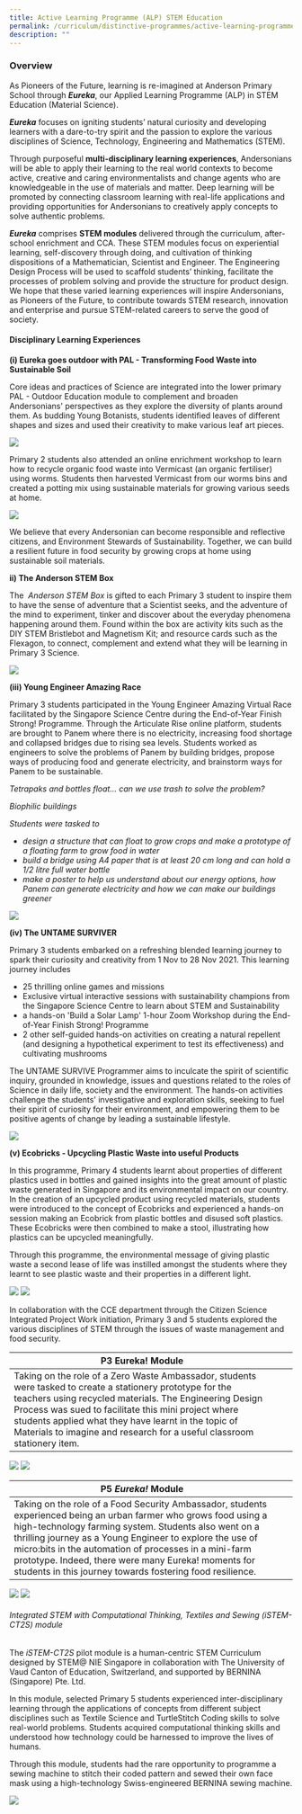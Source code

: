 ```yaml
---
title: Active Learning Programme (ALP) STEM Education
permalink: /curriculum/distinctive-programmes/active-learning-programme-alp-stem-education2/
description: ""
---
```

### Overview

As Pioneers of the Future, learning is re-imagined at Anderson Primary School through **_Eureka_**, our Applied Learning Programme (ALP) in STEM Education (Material Science).

**_Eureka_** focuses on igniting students’ natural curiosity and developing learners with a dare-to-try spirit and the passion to explore the various disciplines of Science, Technology, Engineering and Mathematics (STEM). 

Through purposeful **multi-disciplinary learning experiences**, Andersonians will be able to apply their learning to the real world contexts to become active, creative and caring environmentalists and change agents who are knowledgeable in the use of materials and matter. Deep learning will be promoted by connecting classroom learning with real-life applications and providing opportunities for Andersonians to creatively apply concepts to solve authentic problems.

**_Eureka_** comprises **STEM modules** delivered through the curriculum, after-school enrichment and CCA. These STEM modules focus on experiential learning, self-discovery through doing, and cultivation of thinking dispositions of a Mathematician, Scientist and Engineer. The Engineering Design Process will be used to scaffold students’ thinking, facilitate the processes of problem solving and provide the structure for product design. We hope that these varied learning experiences will inspire Andersonians, as Pioneers of the Future, to contribute towards STEM research, innovation and enterprise and pursue STEM-related careers to serve the good of society.

#### Disciplinary Learning Experiences  

**(i) Eureka goes outdoor with PAL - Transforming Food Waste into Sustainable Soil**

Core ideas and practices of Science are integrated into the lower primary PAL - Outdoor Education module to complement and broaden Andersonians' perspectives as they explore the diversity of plants around them. As budding Young Botanists, students identified leaves of different shapes and sizes and used their creativity to make various leaf art pieces.

![](/images/ALP/2023%20ALP%20Pic%201.jpg)

Primary 2 students also attended an online enrichment workshop to learn how to recycle organic food waste into Vermicast (an organic fertiliser) using worms. Students then harvested Vermicast from our worms bins and created a potting mix using sustainable materials for growing various seeds at home. 

![](/images/ALP/2023%20ALP%20Pic%202.jpg)

We believe that every Andersonian can become responsible and reflective citizens, and Environment Stewards of Sustainability. Together, we can build a resilient future in food security by growing crops at home using sustainable soil materials. 

**ii) The Anderson STEM Box**

The  *Anderson STEM Box* is gifted to each Primary 3 student to inspire them to have the sense of adventure that a Scientist seeks, and the adventure of the mind to experiment, tinker and discover about the everyday phenomena happening around them. Found within the box are activity kits such as the DIY STEM Bristlebot and Magnetism Kit; and resource cards such as the Flexagon, to connect, complement and extend what they will be learning in Primary 3 Science.

![](/images/ALP/2023%20ALP%20Pic%203.jpg)

**(iii) Young Engineer Amazing Race**

Primary 3 students participated in the Young Engineer Amazing Virtual Race facilitated by the Singapore Science Centre during the End-of-Year Finish Strong! Programme. Through the Articulate Rise online platform, students are brought to Panem where there is no electricity, increasing food shortage and collapsed bridges due to rising sea levels. Students worked as engineers to solve the problems of Panem by building bridges, propose ways of producing food and generate electricity, and brainstorm ways for Panem to be sustainable.

*Tetrapaks and bottles float... can we use trash to solve the problem?*

*Biophilic buildings*

*Students were tasked to*
* *design a structure that can float to grow crops and make a prototype of a floating farm to grow food in water*
* *build a bridge using A4 paper that is at least 20 cm long and can hold a 1/2 litre full water bottle*
* *make a poster to help us understand about our energy options, how Panem can generate electricity and how we can make our buildings greener*

![](/images/ALP/2023%20ALP%20Pic%204.jpg)

**(iv) The UNTAME SURVIVER**

Primary 3 students embarked on a refreshing blended learning journey to spark their curiosity and creativity from 1 Nov to 28 Nov 2021. This learning journey includes

* 25 thrilling online games and missions
* Exclusive virtual interactive sessions with sustainability champions from the Singapore Science Centre to learn about STEM and Sustainability 
* a hands-on 'Build a Solar Lamp' 1-hour Zoom Workshop during the End-of-Year Finish Strong! Programme
* 2 other self-guided hands-on activities on creating a natural repellent (and designing a hypothetical experiment to test its effectiveness) and cultivating mushrooms

The UNTAME SURVIVE Programmer aims to inculcate the spirit of scientific inquiry, grounded in knowledge, issues and questions related to the roles of Science in daily life, society and the environment. The hands-on activities challenge the students' investigative and exploration skills, seeking to fuel their spirit of curiosity for their environment, and empowering them to be positive agents of change by leading a sustainable lifestyle.

![](/images/ALP/2023%20ALP%20Pic%205.jpg)

**(v) Ecobricks - Upcycling Plastic Waste into useful Products**

In this programme, Primary 4 students learnt about properties of different plastics used in bottles and gained insights into the great amount of plastic waste generated in Singapore and its environmental impact on our country. In the creation of an upcycled product using recycled materials, students were introduced to the concept of Ecobricks and experienced a hands-on session making an Ecobrick from plastic bottles and disused soft plastics. These Ecobricks were then combined to make a stool, illustrating how plastics can be upcycled meaningfully.

Through this programme, the environmental message of giving plastic waste a second lease of life was instilled amongst the students where they learnt to see plastic waste and their properties in a different light. 

![](/images/ALP/2023%20ALP%20Pic%206.jpg)
![](/images/ALP/2023%20ALP%20Pic%207.jpg)

In collaboration with the CCE department through the Citizen Science Integrated Project Work initiation, Primary 3 and 5 students explored the various disciplines of STEM through the issues of waste management and food security.


| **P3 Eureka! Module**|  |  |
| -------- | -------- | -------- |
| Taking on the role of a Zero Waste Ambassador, students were tasked to create a stationery prototype for the teachers using recycled materials. The Engineering Design Process was sued to facilitate this mini project where students applied what they have learnt in the topic of Materials to imagine and research for a useful classroom stationery item. 
![](/images/ALP/2023%20ALP%20Pic%208a.jpg)
![](/images/ALP/2023%20ALP%20Pic%208b.jpg)


| **P5 *Eureka!* Module** |  |  |
| -------- | -------- | -------- |
| Taking on the role of a Food Security Ambassador, students experienced being an urban farmer who grows food using a high-technology farming system. Students also went on a thrilling journey as a Young Engineer to explore the use of micro:bits in the automation of processes in a mini-farm prototype. Indeed, there were many Eureka! moments for students in this journey towards fostering food resilience.     |     |      |
![](/images/ALP/2023%20ALP%20Pic%209a.jpg)
![](/images/ALP/2023%20ALP%20Pic%209b.jpg)

###### Integrated STEM with Computational Thinking, Textiles and Sewing (iSTEM-CT2S) module

The _iSTEM-CT2S_ pilot module is a human-centric STEM Curriculum designed by STEM@ NIE Singapore in collaboration with The University of Vaud Canton of Education, Switzerland, and supported by BERNINA (Singapore) Pte. Ltd. 

In this module, selected Primary 5 students experienced inter-disciplinary learning through the applications of concepts from different subject disciplines such as Textile Science and TurtleStitch Coding skills to solve real-world problems. Students acquired computational thinking skills and understood how technology could be harnessed to improve the lives of humans.

Through this module, students had the rare opportunity to programme a sewing machine to stitch their coded pattern and sewed their own face mask using a high-technology Swiss-engineered BERNINA sewing machine.

![](/images/ALP/2023%20ALP%20Pic%2010.jpg)
